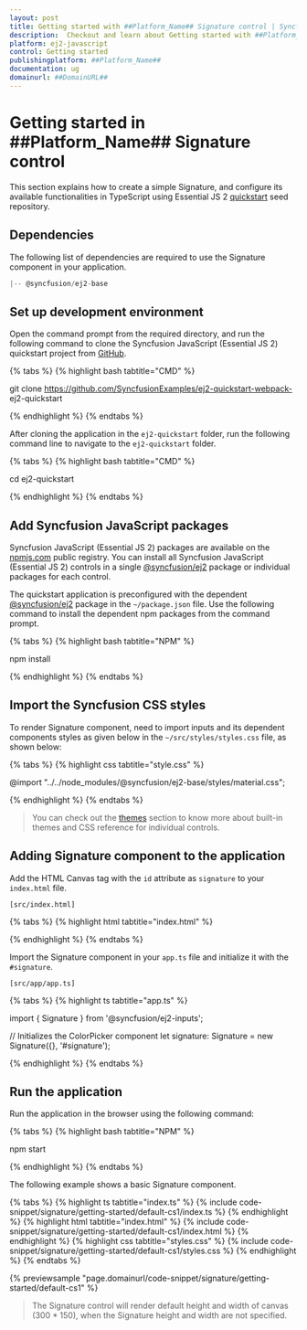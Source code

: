 ```yaml
---
layout: post
title: Getting started with ##Platform_Name## Signature control | Syncfusion
description:  Checkout and learn about Getting started with ##Platform_Name## Signature control of Syncfusion Essential JS 2 and more details.
platform: ej2-javascript
control: Getting started 
publishingplatform: ##Platform_Name##
documentation: ug
domainurl: ##DomainURL##
---
```


# Getting started in ##Platform_Name## Signature control

This section explains how to create a simple Signature, and configure its available functionalities in TypeScript using Essential JS 2 [quickstart](https://github.com/SyncfusionExamples/ej2-quickstart-webpack-) seed repository.

## Dependencies

The following list of dependencies are required to use the Signature component in your application.

```js
|-- @syncfusion/ej2-base
```

## Set up development environment

Open the command prompt from the required directory, and run the following command to clone the Syncfusion JavaScript (Essential JS 2) quickstart project from [GitHub](https://github.com/SyncfusionExamples/ej2-quickstart-webpack-).

{% tabs %}
{% highlight bash tabtitle="CMD" %}

git clone https://github.com/SyncfusionExamples/ej2-quickstart-webpack- ej2-quickstart

{% endhighlight %}
{% endtabs %}

After cloning the application in the `ej2-quickstart` folder, run the following command line to navigate to the `ej2-quickstart` folder.

{% tabs %}
{% highlight bash tabtitle="CMD" %}

cd ej2-quickstart

{% endhighlight %}
{% endtabs %}

## Add Syncfusion JavaScript packages

Syncfusion JavaScript (Essential JS 2) packages are available on the [npmjs.com](https://www.npmjs.com/~syncfusionorg) public registry. You can install all Syncfusion JavaScript (Essential JS 2) controls in a single [@syncfusion/ej2](https://www.npmjs.com/package/@syncfusion/ej2) package or individual packages for each control.

The quickstart application is preconfigured with the dependent [@syncfusion/ej2](https://www.npmjs.com/package/@syncfusion/ej2) package in the `~/package.json` file. Use the following command to install the dependent npm packages from the command prompt.

{% tabs %}
{% highlight bash tabtitle="NPM" %}

npm install

{% endhighlight %}
{% endtabs %}

## Import the Syncfusion CSS styles

To render Signature component, need to import inputs and its dependent components styles as given below in the `~/src/styles/styles.css` file, as shown below: 

{% tabs %}
{% highlight css tabtitle="style.css" %}

@import "../../node_modules/@syncfusion/ej2-base/styles/material.css";

{% endhighlight %}
{% endtabs %}

> You can check out the [themes](https://ej2.syncfusion.com/documentation/appearance/theme/) section to know more about built-in themes and CSS reference for individual controls.

## Adding Signature component to the application

Add the HTML Canvas tag with the `id` attribute as `signature` to your `index.html` file.

`[src/index.html]`

{% tabs %}
{% highlight html tabtitle="index.html" %}

<!DOCTYPE html>
<html lang="en">

<head>
    <title>Essential JS 2 - Signature</title>
    <meta charset="utf-8" />
    <meta name="viewport" content="width=device-width, initial-scale=1.0, user-scalable=no" />
    <meta name="description" content="Essential JS 2 - Signature" />
    <meta name="author" content="Syncfusion" />
    <link rel="shortcut icon" href="resources/favicon.ico" />
</head>

<body>
    <div id="signature-control">
        <canvas id="signature"></canvas>
    </div>
</body>
</html>

{% endhighlight %}
{% endtabs %}

Import the Signature component in your `app.ts` file and initialize it with the `#signature`.

`[src/app/app.ts]`

{% tabs %}
{% highlight ts tabtitle="app.ts" %}

import { Signature } from '@syncfusion/ej2-inputs';

// Initializes the ColorPicker component
let signature: Signature = new Signature({}, '#signature');

{% endhighlight %}
{% endtabs %}

## Run the application

Run the application in the browser using the following command:

{% tabs %}
{% highlight bash tabtitle="NPM" %}

npm start

{% endhighlight %}
{% endtabs %}

The following example shows a basic Signature component.

{% tabs %}
{% highlight ts tabtitle="index.ts" %}
{% include code-snippet/signature/getting-started/default-cs1/index.ts %}
{% endhighlight %}
{% highlight html tabtitle="index.html" %}
{% include code-snippet/signature/getting-started/default-cs1/index.html %}
{% endhighlight %}
{% highlight css tabtitle="styles.css" %}
{% include code-snippet/signature/getting-started/default-cs1/styles.css %}
{% endhighlight %}
{% endtabs %}
          
{% previewsample "page.domainurl/code-snippet/signature/getting-started/default-cs1" %}

> The Signature control will render default height and width of canvas (300 * 150), when the Signature height and width are not specified.
